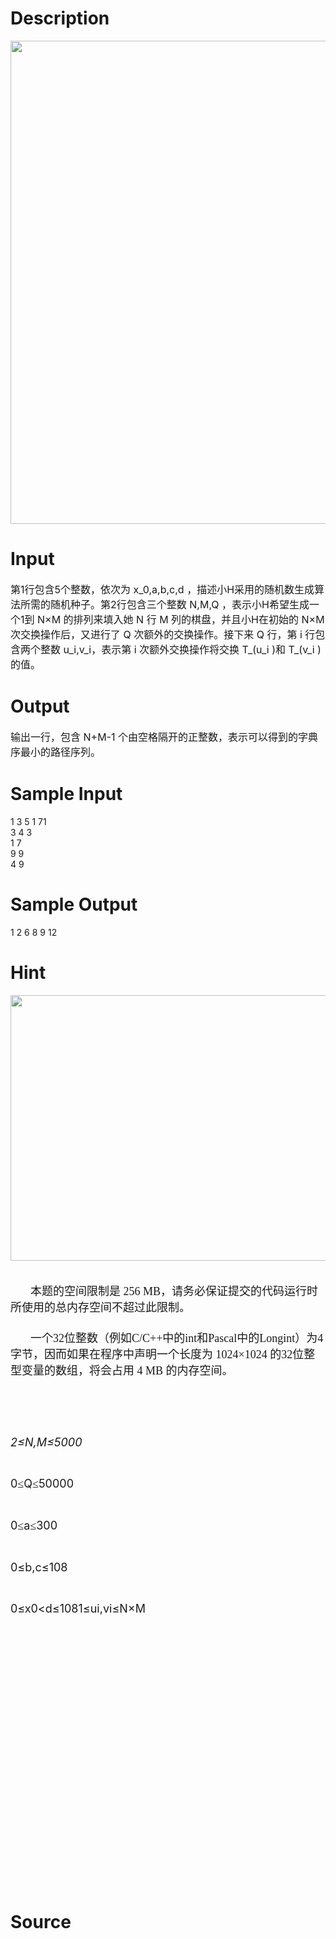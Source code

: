 
# Description

<div class="content"><p><img height="773" alt="" width="732" src="source/bzoj/3671/img/aHR0cHM6Ly9seWRzeS5jb20vSnVkZ2VPbmxpbmUvdXBsb2FkLzIwMTQwNy8yMigzKS5qcGc=.jpg"/></p></div>

# Input

<div class="content"><p><span style="font-size: medium">第1行包含5个整数，依次为 x_0,a,b,c,d ，描述小H采用的随机数生成算法所需的随机种子。第2行包含三个整数 N,M,Q ，表示小H希望生成一个1到 N×M 的排列来填入她 N 行 M 列的棋盘，并且小H在初始的 N×M 次交换操作后，又进行了 Q 次额外的交换操作。接下来 Q 行，第 i 行包含两个整数 u_i,v_i，表示第 i 次额外交换操作将交换 T_(u_i )和 T_(v_i ) 的值。 </span></p></div>

# Output

<div class="content"><p><span style="font-size: medium">输出一行，包含 N+M-1 个由空格隔开的正整数，表示可以得到的字典序最小的路径序列。 </span></p>
<p></p></div>

# Sample Input

<div class="content"><span class="sampledata">1 3 5 1 71 <br/>
3 4 3 <br/>
1 7 <br/>
9 9 <br/>
4 9 </span></div>

# Sample Output

<div class="content"><span class="sampledata"> 1 2 6 8 9 12 </span></div>

# Hint

<div class="content"><p></p><p><span style="font-size: large"><img height="425" alt="" width="731" src="source/bzoj/3671/img/aHR0cHM6Ly9seWRzeS5jb20vSnVkZ2VPbmxpbmUvdXBsb2FkLzIwMTQwNy8xMSg1KS5qcGc=.jpg"/></span></p><br/>
<p class="NOI" style="margin: 2.4pt 0cm; text-indent: 24pt"><span style="font-size: large"><span style="font-family: 宋体">本题的空间限制是 256 MB，请务必保证提交的代码运行时所使用的总内存空间不超过此限制。</span></span></p><br/>
<p class="NOI" style="margin: 2.4pt 0cm; text-indent: 24pt"><span style="font-size: large"><span style="font-family: 宋体">一个32位整数（例如C/C++中的int和Pascal中的Longint）为4字节，因而如果在程序中声明一个长度为 1024×1024 的32位整型变量的数组，将会占用 4 MB 的内存空间。</span></span></p><br/>
<div style="text-indent: 32px"><span style="font-size: large"><br/><br/>
</span></div><br/>
<p><span style="font-size: large"><em>2≤N,M≤5000</em></span></p><br/>
<p><span style="font-size: large"><span lang="EN-US">0</span><span style="font-family: 宋体; mso-ascii-font-family: &#39;Timesnewroman&#39;; mso-hansi-font-family: &#39;Times New Roman&#39;">≤</span><span lang="EN-US">Q</span><span style="font-family: 宋体; mso-ascii-font-family: &#39;Times Newroman&#39;; mso-hansi-font-family: &#39;Times New Roman&#39;">≤</span><span lang="EN-US">50000</span></span></p><br/>
<p><span style="font-size: large"><span lang="EN-US">0</span><span style="font-family: 宋体; mso-ascii-font-family: &#39;Times Newroman&#39;; mso-hansi-font-family: &#39;Times New Roman&#39;">≤</span><span lang="EN-US">a</span><span style="font-family: 宋体; mso-ascii-font-family: &#39;Timesnewroman&#39;; mso-hansi-font-family: &#39;Times New Roman&#39;">≤</span><span lang="EN-US">300</span></span></p><br/>
<p><span style="font-size: large"><span lang="EN-US">0≤b,c≤108</span></span></p><br/>
<p><span style="font-size: large"><span lang="EN-US">0≤x0&lt;d≤108</span></span><span style="font-size: large"><span lang="EN-US">1≤ui,vi≤N×M</span></span></p><br/>
<p></p><br/>
<p class="MsoNormal" align="center" style="text-align: center"></p><br/>
<p></p><br/>
<p></p><br/>
<p class="MsoNormal" align="center" style="text-align: center"></p><br/>
<p></p><br/>
<p></p><br/>
<p class="MsoNormal" align="center" style="text-align: center"></p><br/>
<p><span id="1406602731997E" style="display: none"> </span></p><br/>
<p></p><br/>
<p class="MsoNormal" align="center" style="text-align: center"></p><br/>
<p></p><br/>
<p class="MsoNormal" align="center" style="text-align: center"></p><br/>
<p></p><p></p></div>

# Source

<div class="content"><p><a href="problemset.php?search="></a></p></div>


